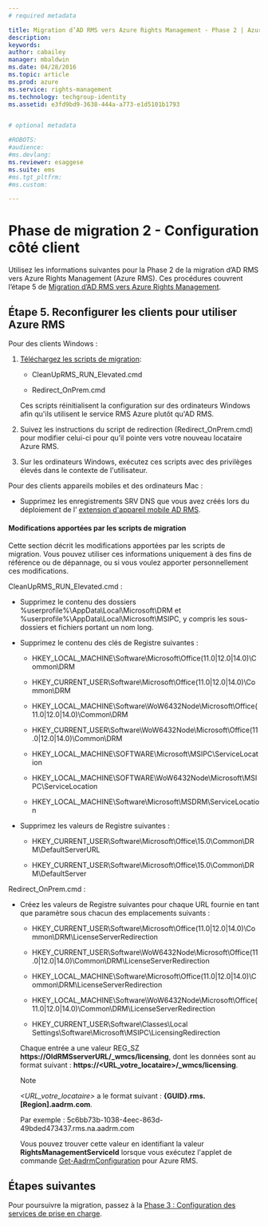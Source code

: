 ```yaml
---
# required metadata

title: Migration d’AD RMS vers Azure Rights Management - Phase 2 | Azure RMS
description:
keywords:
author: cabailey
manager: mbaldwin
ms.date: 04/28/2016
ms.topic: article
ms.prod: azure
ms.service: rights-management
ms.technology: techgroup-identity
ms.assetid: e3fd9bd9-3638-444a-a773-e1d5101b1793


# optional metadata

#ROBOTS:
#audience:
#ms.devlang:
ms.reviewer: esaggese
ms.suite: ems
#ms.tgt_pltfrm:
#ms.custom:

---
```

# Phase de migration 2 - Configuration côté client
Utilisez les informations suivantes pour la Phase 2 de la migration d’AD RMS vers Azure Rights Management (Azure RMS). Ces procédures couvrent l’étape 5 de [Migration d’AD RMS vers Azure Rights Management](migrate-from-ad-rms-to-azure-rms.md).


## Étape 5. Reconfigurer les clients pour utiliser Azure RMS
Pour des clients Windows :

1.  [Téléchargez les scripts de migration](http://go.microsoft.com/fwlink/?LinkId=524619):

    -   CleanUpRMS_RUN_Elevated.cmd

    -   Redirect_OnPrem.cmd

    Ces scripts réinitialisent la configuration sur des ordinateurs Windows afin qu'ils utilisent le service RMS Azure plutôt qu'AD RMS.

2.  Suivez les instructions du script de redirection (Redirect_OnPrem.cmd) pour modifier celui-ci pour qu’il pointe vers votre nouveau locataire Azure RMS.

3.  Sur les ordinateurs Windows, exécutez ces scripts avec des privilèges élevés dans le contexte de l'utilisateur.

Pour des clients appareils mobiles et des ordinateurs Mac :

-   Supprimez les enregistrements SRV DNS que vous avez créés lors du déploiement de l’ [extension d'appareil mobile AD RMS](http://technet.microsoft.com/library/dn673574.aspx).

#### Modifications apportées par les scripts de migration
Cette section décrit les modifications apportées par les scripts de migration. Vous pouvez utiliser ces informations uniquement à des fins de référence ou de dépannage, ou si vous voulez apporter personnellement ces modifications.

CleanUpRMS_RUN_Elevated.cmd :

-   Supprimez le contenu des dossiers %userprofile%\AppData\Local\Microsoft\DRM et %userprofile%\AppData\Local\Microsoft\MSIPC, y compris les sous-dossiers et fichiers portant un nom long.

-   Supprimez le contenu des clés de Registre suivantes :

    -   HKEY_LOCAL_MACHINE\Software\Microsoft\Office\(11.0|12.0|14.0)\Common\DRM

    -   HKEY_CURRENT_USER\Software\Microsoft\Office\(11.0|12.0|14.0)\Common\DRM

    -   HKEY_LOCAL_MACHINE\Software\WoW6432Node\Microsoft\Office\(11.0|12.0|14.0)\Common\DRM

    -   HKEY_CURRENT_USER\Software\WoW6432Node\Microsoft\Office\(11.0|12.0|14.0)\Common\DRM

    -   HKEY_LOCAL_MACHINE\SOFTWARE\Microsoft\MSIPC\ServiceLocation

    -   HKEY_LOCAL_MACHINE\SOFTWARE\WoW6432Node\Microsoft\MSIPC\ServiceLocation

    -   HKEY_LOCAL_MACHINE\Software\Microsoft\MSDRM\ServiceLocation

-   Supprimez les valeurs de Registre suivantes :

    -   HKEY_CURRENT_USER\Software\Microsoft\Office\15.0\Common\DRM\DefaultServerURL

    -   HKEY_CURRENT_USER\Software\Microsoft\Office\15.0\Common\DRM\DefaultServer

Redirect_OnPrem.cmd :

-   Créez les valeurs de Registre suivantes pour chaque URL fournie en tant que paramètre sous chacun des emplacements suivants :

    -   HKEY_CURRENT_USER\Software\Microsoft\Office\(11.0|12.0|14.0)\Common\DRM\LicenseServerRedirection

    -   HKEY_CURRENT_USER\Software\WoW6432Node\Microsoft\Office\(11.0|12.0|14.0)\Common\DRM\LicenseServerRedirection

    -   HKEY_LOCAL_MACHINE\Software\Microsoft\Office\(11.0|12.0|14.0)\Common\DRM\LicenseServerRedirection

    -   HKEY_LOCAL_MACHINE\Software\WoW6432Node\Microsoft\Office\(11.0|12.0|14.0)\Common\DRM\LicenseServerRedirection

    -   HKEY_CURRENT_USER\Software\Classes\Local Settings\Software\Microsoft\MSIPC\LicensingRedirection

    Chaque entrée a une valeur REG_SZ **https://OldRMSserverURL/_wmcs/licensing**, dont les données sont au format suivant : **https://&lt;URL_votre_locataire&gt;/_wmcs/licensing**.

    > [!NOTE]
    > *&lt;URL_votre_locataire&gt;* a le format suivant : **{GUID}.rms.[Region].aadrm.com**.
    > 
    > Par exemple : 5c6bb73b-1038-4eec-863d-49bded473437.rms.na.aadrm.com
    > 
    > Vous pouvez trouver cette valeur en identifiant la valeur **RightsManagementServiceId** lorsque vous exécutez l'applet de commande [Get-AadrmConfiguration](http://msdn.microsoft.com/library/windowsazure/dn629410.aspx) pour Azure RMS.


## Étapes suivantes
Pour poursuivre la migration, passez à la [Phase 3 : Configuration des services de prise en charge](migrate-from-ad-rms-phase3.md).

<!--HONumber=Apr16_HO3-->


